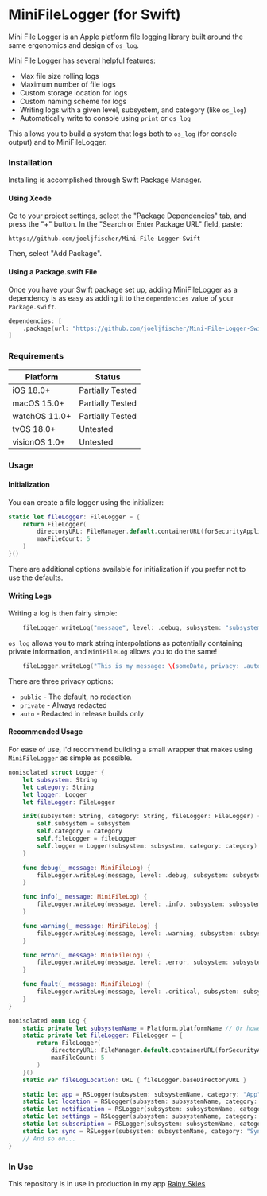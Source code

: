 # MiniFileLogger (for Swift)
Mini File Logger is an Apple platform file logging library built around the same ergonomics and design of `os_log`.

Mini File Logger has several helpful features:
* Max file size rolling logs
* Maximum number of file logs
* Custom storage location for logs
* Custom naming scheme for logs
* Writing logs with a given level, subsystem, and category (like `os_log`)
* Automatically write to console using `print` or `os_log`

This allows you to build a system that logs both to `os_log` (for console output) and to MiniFileLogger.

### Installation
Installing is accomplished through Swift Package Manager.

#### Using Xcode
Go to your project settings, select the "Package Dependencies" tab, and press the "+" button. In the "Search or Enter Package URL" field, paste:

```
https://github.com/joeljfischer/Mini-File-Logger-Swift
```

Then, select "Add Package".

#### Using a Package.swift File
Once you have your Swift package set up, adding MiniFileLogger as a dependency is as easy as adding it to the `dependencies` value of your `Package.swift`.

```swift
dependencies: [
    .package(url: "https://github.com/joeljfischer/Mini-File-Logger-Swift", .upToNextMajor(from: "0.0.0"))
]
```

### Requirements
| Platform                                             | Status                   |
| ---------------------------------------------------- | ------------------------ |
| iOS 18.0+                                            | Partially Tested         |
| macOS 15.0+                                          | Partially Tested         |
| watchOS 11.0+                                        | Partially Tested         |
| tvOS 18.0+                                           | Untested                 |
| visionOS 1.0+                                        | Untested                 |

### Usage
#### Initialization
You can create a file logger using the initializer:

```swift
static let fileLogger: FileLogger = {
    return FileLogger(
        directoryURL: FileManager.default.containerURL(forSecurityApplicationGroupIdentifier: "my.company.containerid")!.appending(component: "logs"),
        maxFileCount: 5
    )
}()
```

There are additional options available for initialization if you prefer not to use the defaults.

#### Writing Logs
Writing a log is then fairly simple:

```swift
    fileLogger.writeLog("message", level: .debug, subsystem: "subsystem", category: "category")
```

`os_log` allows you to mark string interpolations as potentially containing private information, and `MiniFileLog` allows you to do the same!

```swift
    fileLogger.writeLog("This is my message: \(someData, privacy: .auto)", level: .debug, subsystem: "subsystem", category: "category")
```

There are three privacy options:
* `public` - The default, no redaction
* `private` - Always redacted
* `auto` - Redacted in release builds only

#### Recommended Usage
For ease of use, I'd recommend building a small wrapper that makes using `MiniFileLogger` as simple as possible.

```swift
nonisolated struct Logger {
    let subsystem: String
    let category: String
    let logger: Logger
    let fileLogger: FileLogger

    init(subsystem: String, category: String, fileLogger: FileLogger) {
        self.subsystem = subsystem
        self.category = category
        self.fileLogger = fileLogger
        self.logger = Logger(subsystem: subsystem, category: category)
    }

    func debug(_ message: MiniFileLog) {
        fileLogger.writeLog(message, level: .debug, subsystem: subsystem, category: category)
    }

    func info(_ message: MiniFileLog) {
        fileLogger.writeLog(message, level: .info, subsystem: subsystem, category: category)
    }

    func warning(_ message: MiniFileLog) {
        fileLogger.writeLog(message, level: .warning, subsystem: subsystem, category: category)
    }

    func error(_ message: MiniFileLog) {
        fileLogger.writeLog(message, level: .error, subsystem: subsystem, category: category)
    }

    func fault(_ message: MiniFileLog) {
        fileLogger.writeLog(message, level: .critical, subsystem: subsystem, category: category)
    }
}

nonisolated enum Log {
    static private let subsystemName = Platform.platformName // Or however you want to divide up subsystems.
    static private let fileLogger: FileLogger = {
        return FileLogger(
            directoryURL: FileManager.default.containerURL(forSecurityApplicationGroupIdentifier: SharedConstants.appGroupIdentifier)!.appending(component: "logs"),
            maxFileCount: 5
        )
    }()
    static var fileLogLocation: URL { fileLogger.baseDirectoryURL }

    static let app = RSLogger(subsystem: subsystemName, category: "App", fileLogger: fileLogger)
    static let location = RSLogger(subsystem: subsystemName, category: "Location", fileLogger: fileLogger)
    static let notification = RSLogger(subsystem: subsystemName, category: "Notification", fileLogger: fileLogger)
    static let settings = RSLogger(subsystem: subsystemName, category: "Settings", fileLogger: fileLogger)
    static let subscription = RSLogger(subsystem: subsystemName, category: "Subscription", fileLogger: fileLogger)
    static let sync = RSLogger(subsystem: subsystemName, category: "Sync", fileLogger: fileLogger)
    // And so on...
}
```

### In Use
This repository is in use in production in my app [Rainy Skies](https://apps.apple.com/us/app/rainy-skies/id1637453069)
